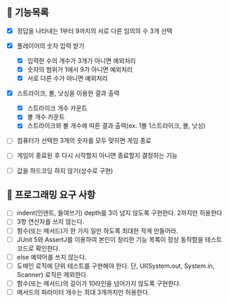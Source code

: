 ## 🚩 기능목록
- [X] 정답을 나타내는 1부터 9까지의 서로 다른 임의의 수 3개 선택
- [X] 플레이어의 숫자 입력 받기
  - [X] 입력한 수의 개수가 3개가 아니면 예외처리
  - [X] 숫자의 범위가 1에서 9가 아니면 예외처리
  - [X] 서로 다른 수가 아니면 예외처리
- [X] 스트라이크, 볼, 낫싱을 이용한 결과 출력
  - [X] 스트라이크 개수 카운트
  - [X] 볼 개수 카운트
  - [X] 스트라이크와 볼 개수에 따른 결과 출력(ex. 1볼 1스트라이크, 볼, 낫싱)
- [ ] 컴퓨터가 선택한 3개의 숫자를 모두 맞히면 게임 종료
- [ ] 게임이 종료된 후 다시 시작할지 아니면 종료할지 결정하는 기능
- [ ] 값을 하드코딩 하지 않기(상수로 구현)


## 🎯 프로그래밍 요구 사항
- [ ] indent(인덴트, 들여쓰기) depth를 3이 넘지 않도록 구현한다. 2까지만 허용한다
- [ ] 3항 연산자를 쓰지 않는다.
- [ ] 함수(또는 메서드)가 한 가지 일만 하도록 최대한 작게 만들어라.
- [ ] JUnit 5와 AssertJ를 이용하여 본인이 정리한 기능 목록이 정상 동작함을 테스트 코드로 확인한다.
- [ ] else 예약어를 쓰지 않는다.
- [ ] 도메인 로직에 단위 테스트를 구현해야 한다. 단, UI(System.out, System.in, Scanner) 로직은 제외한다.
- [ ] 함수(또는 메서드)의 길이가 10라인을 넘어가지 않도록 구현한다.
- [ ] 메서드의 파라미터 개수는 최대 3개까지만 허용한다.
